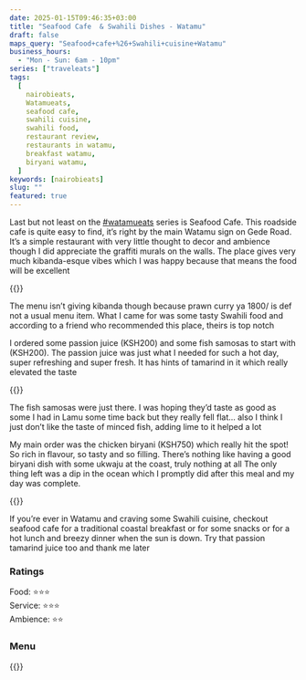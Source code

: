 ```yaml
---
date: 2025-01-15T09:46:35+03:00
title: "Seafood Cafe  & Swahili Dishes - Watamu"
draft: false
maps_query: "Seafood+cafe+%26+Swahili+cuisine+Watamu"
business_hours:
  - "Mon - Sun: 6am - 10pm"
series: ["traveleats"]
tags:
  [
    nairobieats,
    Watamueats,
    seafood cafe,
    swahili cuisine,
    swahili food,
    restaurant review,
    restaurants in watamu,
    breakfast watamu,
    biryani watamu,
  ]
keywords: [nairobieats]
slug: ""
featured: true
---
```


Last but not least on the [#watamueats](/tags/watamueats/) series is Seafood Cafe. This roadside cafe is quite easy to find, it’s right by the main Watamu sign on Gede Road. It’s a simple restaurant with very little thought to decor and ambience though I did appreciate the graffiti murals on the walls. The place gives very much kibanda-esque vibes which I was happy because that means the food will be excellent

{{<image-gallery key="seafood-cafe" titles="seafood-cafe01 seafood-cafe02 seafood-cafe03">}}

The menu isn’t giving kibanda though because prawn curry ya 1800/ is def not a usual menu item. What I came for was some tasty Swahili food and according to a friend who recommended this place, theirs is top notch

I ordered some passion juice (KSH200) and some fish samosas to start with (KSH200). The passion juice was just what I needed for such a hot day, super refreshing and super fresh. It has hints of tamarind in it which really elevated the taste

{{<image-gallery key="seafood-cafe" titles="seafood-cafe04 seafood-cafe05 seafood-cafe06">}}

The fish samosas were just there. I was hoping they’d taste as good as some I had in Lamu some time back but they really fell flat… also I think I just don’t like the taste of minced fish, adding lime to it helped a lot

My main order was the chicken biryani (KSH750) which really hit the spot! So rich in flavour, so tasty and so filling. There’s nothing like having a good biryani dish with some ukwaju at the coast, truly nothing at all The only thing left was a dip in the ocean which I promptly did after this meal and my day was complete.

{{<image-gallery key="seafood-cafe" titles="seafood-cafe07 seafood-cafe08 seafood-cafe09">}}

If you’re ever in Watamu and craving some Swahili cuisine, checkout seafood cafe for a traditional coastal breakfast or for some snacks or for a hot lunch and breezy dinner when the sun is down. Try that passion tamarind juice too and thank me later

### Ratings

Food: ⭐️⭐️⭐️<br>
Service: ⭐️️⭐️⭐️<br>
Ambience: ⭐⭐️<br>

### Menu

{{<remote-image-gallery key="seafood-cafe-menu">}}
